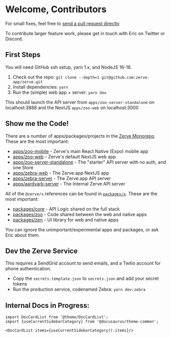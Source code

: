 # Welcome, Contributors

For small fixes, feel free to [send a pull request directly](https://github.com/zerve-app/zerve/pulls)

To contribute larger feature work, please get in touch with Eric on Twitter or Discord.

## First Steps

You will need GitHub ssh setup, yarn 1.x, and NodeJS 16-18.

1. Check out the repo: `git clone --depth=1 git@github.com:zerve-app/zerve.git`
2. Install dependencies: `yarn`
3. Run the (simple) web app + server: `yarn dev`

This should launch the API server from `apps/zoo-server-standalone` on localhost:3888 and the NextJS `apps/zoo-web` on localhost:3000

## Show me the Code!

There are a number of apps/packages/projects in the [Zerve Monorepo](https://github.com/zerve-app/zerve). These are the most important:

- [apps/zoo-mobile](https://github.com/zerve-app/zerve/tree/main/apps/zoo-mobile) - Zerve's main React Native (Expo) mobile app
- [apps/zoo-web](https://github.com/zerve-app/zerve/tree/main/apps/zoo-web) - Zerve's default NextJS web app
- [apps/zoo-server-standalone](https://github.com/zerve-app/zerve/tree/main/apps/zoo-server-standalone) - The "starter" API server with no auth, and one Store
- [apps/zebra-web](https://github.com/zerve-app/zerve/tree/main/apps/zebra-web) - The Zerve.app NextJS app
- [apps/zebra-server](https://github.com/zerve-app/zerve/tree/main/apps/zebra-server) - The Zerve.app API server
- [apps/aardvark-server](https://github.com/zerve-app/zerve/tree/main/apps/aardvark-server) - The Internal Zerve API server

All of the `@zerve/x` references can be found in [`packages/x`](https://github.com/zerve-app/zerve/tree/main/packages). These are the most important:

- [packages/core](https://github.com/zerve-app/zerve/tree/main/packages/core) - API Logic shared on the full stack
- [packages/zoo](https://github.com/zerve-app/zerve/tree/main/packages/zoo) - Code shared between the web and native apps
- [packages/zen](https://github.com/zerve-app/zerve/tree/main/packages/zen) - UI library for web and native apps

You can ignore the unimportant/experimental apps and packages, or ask Eric about them.

## Dev the Zerve Service

This requires a SendGrid account to send emails, and a Twilio account for phone authentication.

- Copy the `secrets.template.json` to `secrets.json` and add your secret tokens
- Run the production service, codenamed Zebra: `yarn dev:zebra`

## Internal Docs in Progress:

```mdx-code-block
import DocCardList from '@theme/DocCardList';
import {useCurrentSidebarCategory} from '@docusaurus/theme-common';

<DocCardList items={useCurrentSidebarCategory().items}/>
```
